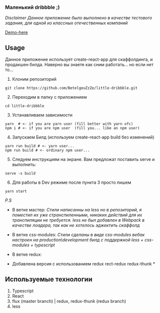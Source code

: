 ### Маленький dribbble ;)

*Disclaimer*
*Данное приложение было выполнено в качестве тестового задания, для одной из классных отечественных компаний*

[Demo-here](http://ld.allgoll.me/)

## Usage
Данное приложение использует create-react-app для скаффолдинга, и продакшен билда. Наверно вы знаете как сним работать... но если нет то...

1. Клоним репозиторий
```
git clone https://github.com/BetelgeuZzZe/little-dribbble.git
```
2. Переходим в папку с приложением
```
cd little-dribbble
```
3. Устанавливаем зависимости
```
yarn  # <- if you are yarn user (fill better with yarn ofc)
npm i # <- if you are npm user  (fill you... like an npm user)
```
4. Запускаем Билд (используем create-react-app build без изменений)
```
yarn run build # <- yarn user...
npm run build # <- ordinary npm user...
```
5. Следуем инструкциям на экране. Вам предложат поставить serve и выполнить:
```
serve -s build
```

6. Для работы в Dev режиме после пункта 3 просто пишем
```
yarn start
```
*P.S*
* В ветке мастер:
*Стили написанны на less но в репозиторий, я поместил их уже странспиленными, никаких действий для их транспиляции не требуется.
less не был добавлен в Webpack в качестве лоадера, так как не хотелось эджектить скаффолд*

* В ветке css-modules: 
*Стили сделаны в виде css-modules вебак настроен на production\development билд с поддержкой less + css-modules + typescript*

* В ветке redux:
* Добавлена версия с использованием redux rect-redux redux-thunk *

## Используемые технологии
1. Typescript
2. React
3. flux (master branch) | redux, redux-thunk (redux branch)
4. less
